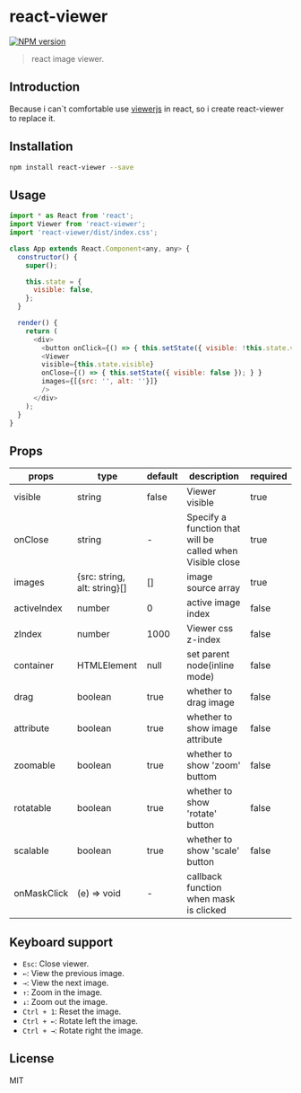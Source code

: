 # react-viewer

[![NPM version][npm-image]][npm-url]
> react image viewer.

## Introduction

Because i can`t comfortable use [viewerjs](https://github.com/fengyuanchen/viewerjs) in react, so i create react-viewer to replace it.

## Installation

```bash
npm install react-viewer --save
```

## Usage

```javascript
import * as React from 'react';
import Viewer from 'react-viewer';
import 'react-viewer/dist/index.css';

class App extends React.Component<any, any> {
  constructor() {
    super();

    this.state = {
      visible: false,
    };
  }

  render() {
    return (
      <div>
        <button onClick={() => { this.setState({ visible: !this.state.visible }); } }>show</button>
        <Viewer
        visible={this.state.visible}
        onClose={() => { this.setState({ visible: false }); } }
        images={[{src: '', alt: ''}]}
        />
      </div>
    );
  }
}
```

## Props

| props       | type         | default | description                 | required |
|-------------|--------------|---------|-----------------------------|----------|
| visible     | string       |  false  | Viewer visible             | true |
| onClose     | string       |  -      | Specify a function that will be called when Visible close   | true |
| images      | {src: string, alt: string}[]     | []      | image source array | true  |
| activeIndex | number       | 0       | active image index | false |
| zIndex      | number       | 1000    | Viewer css z-index | false |
| container   | HTMLElement  | null    | set parent node(inline mode) | false |
| drag        | boolean      | true    | whether to drag image | false |
| attribute   | boolean      | true    | whether to show image attribute | false |
| zoomable    | boolean      | true    | whether to show 'zoom' buttom | false |
| rotatable   | boolean      | true    | whether to show 'rotate' button | false |
| scalable    | boolean      | true    | whether to show 'scale' button | false |
| onMaskClick | (e) => void  |   -     | callback function when mask is clicked |

## Keyboard support

- `Esc`: Close viewer.
- `←`: View the previous image.
- `→`: View the next image.
- `↑`: Zoom in the image.
- `↓`: Zoom out the image.
- `Ctrl + 1`: Reset the image.
- `Ctrl + ←`: Rotate left the image.
- `Ctrl + →`: Rotate right the image.


## License

MIT

[npm-image]: https://badge.fury.io/js/react-viewer.svg
[npm-url]: https://npmjs.org/package/react-viewer
